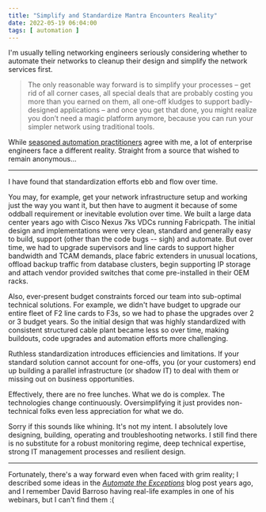 ```yaml
---
title: "Simplify and Standardize Mantra Encounters Reality"
date: 2022-05-19 06:04:00
tags: [ automation ]
---
```

I'm usually telling networking engineers seriously considering whether to automate their networks to cleanup their design and simplify the network services first.

> The only reasonable way forward is to simplify your processes – get rid of all corner cases, all special deals that are probably costing you more than you earned on them, all one-off kludges to support badly-designed applications – and once you get that done, you might realize you don’t need a magic platform anymore, because you can run your simpler network using traditional tools.

While [seasoned automation practitioners](https://blog.ipspace.net/2022/02/cleanup-before-automation.html) agree with me, a lot of enterprise engineers face a different reality. Straight from a source that wished to remain anonymous...
<!--more-->
---

I have found that standardization efforts ebb and flow over time.

You may, for example, get your network infrastructure setup and working just the way you want it, but then have to augment it because of some oddball requirement or inevitable evolution over time. We built a large data center years ago with Cisco Nexus 7ks VDCs running Fabricpath. The initial design and implementations were very clean, standard and generally easy to build, support (other than the code bugs -- sigh) and automate. But over time, we had to upgrade supervisors and line cards to support higher bandwidth and TCAM demands, place fabric extenders in unusual locations, offload backup traffic from database clusters, begin supporting IP storage and attach vendor provided switches that come pre-installed in their OEM racks. 

Also, ever-present budget constraints forced our team into sub-optimal technical solutions. For example, we didn't have budget to upgrade our entire fleet of F2 line cards to F3s, so we had to phase the upgrades over 2 or 3 budget years. So the initial design that was highly standardized with consistent structured cable plant became less so over time, making buildouts, code upgrades and automation efforts more challenging.

Ruthless standardization introduces efficiencies and limitations. If your standard solution cannot account for one-offs, you (or your customers) end up building a parallel infrastructure (or shadow IT) to deal with them or missing out on business opportunities.

Effectively, there are no free lunches. What we do is complex. The technologies change continuously. Oversimplifying it just provides non-technical folks even less appreciation for what we do.

Sorry if this sounds like whining. It's not my intent. I absolutely love designing, building, operating and troubleshooting networks. I still find there is no substitute for a robust monitoring regime, deep technical expertise, strong IT management processes and resilient design.

---

Fortunately, there's a way forward even when faced with grim reality; I described some ideas in the _[Automate the Exceptions](https://blog.ipspace.net/2016/07/automate-exceptions.html)_ blog post years ago, and I remember David Barroso having real-life examples in one of his webinars, but I can't find them :(
